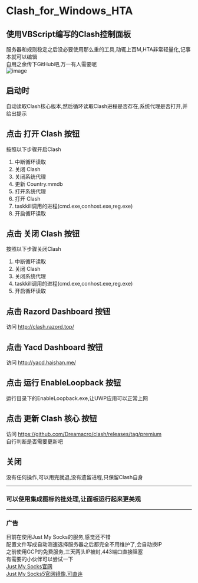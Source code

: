 # Clash_for_Windows_HTA
## 使用VBScript编写的Clash控制面板<br>
服务器和规则稳定之后没必要使用那么重的工具,动辄上百M,HTA非常轻量化,记事本就可以编辑<br>
自用之余传下GitHub吧,万一有人需要呢<br>
![image](https://github.com/Amaury-GitHub/Clash_for_Windows_HTA/blob/main/README_IMG/IMG1.png?raw=true)<br>
## 启动时<br>
自动读取Clash核心版本,然后循环读取Clash进程是否存在,系统代理是否打开,并给出提示<br>
## 点击 打开 Clash 按钮<br>
按照以下步骤开启Clash<br>
1. 中断循环读取
2. 关闭 Clash
3. 关闭系统代理
4. 更新 Country.mmdb
5. 打开系统代理
6. 打开 Clash
7. taskkill调用的进程(cmd.exe,conhost.exe,reg.exe)
8. 开启循环读取
## 点击 关闭 Clash 按钮<br>
按照以下步骤关闭Clash<br>
1. 中断循环读取
2. 关闭 Clash
3. 关闭系统代理
4. taskkill调用的进程(cmd.exe,conhost.exe,reg.exe)
5. 开启循环读取
## 点击 Razord Dashboard 按钮<br>
访问 http://clash.razord.top/
## 点击 Yacd Dashboard 按钮<br>
访问 http://yacd.haishan.me/
## 点击 运行 EnableLoopback 按钮<br>
运行目录下的EnableLoopback.exe,让UWP应用可以正常上网
## 点击 更新 Clash 核心 按钮<br>
访问 https://github.com/Dreamacro/clash/releases/tag/premium<br>
自行判断是否需要更新吧
## 关闭<br>
没有任何操作,可以用完就退,没有遗留进程,只保留Clash自身<br>

---

### 可以使用集成图标的批处理,让面板运行起来更美观

---

### 广告<br>
目前在使用Just My Socks的服务,感觉还不错<br>
配置文件写成自动测速选择服务器之后都完全不用维护了,会自动换IP<br>
之前使用GCP的免费服务,三天两头IP被封,443端口直接阻塞<br>
有需要的小伙伴可以尝试一下<br>
[Just My Socks官网](https://justmysocks.net/members/aff.php?aff=15760)<br>
[Just My Socks5官网镜像,可直连](https://justmysocks5.net/members/aff.php?aff=15760)

